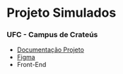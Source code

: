 # Projeto Simulados

### UFC - Campus de Crateús

* [Documentação Projeto](https://github.com/Elimar-Ximenes/documentacao-simulado-questoes-estagio)
* [Figma](https://www.figma.com/design/kVYg7JX7KrYDZhqQFVwnPS/Simulados-UFC?node-id=0-1&t=NGeh5oJPllepTxdA-1)
* Front-End

